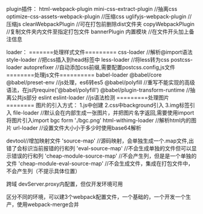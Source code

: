 plugin插件：
html-webpack-plugin
mini-css-extract-plugin //抽离css
optimize-css-assets-webpack-plugin //压缩css
uglifyjs-webpack-plugin //压缩js
cleanWebpackPlugin //可在打包前删除dist文件夹
copyWebpackPlugin //复制文件夹内文件至指定打包文件
bannerPlugin 内置模块 //在文件开头加上备注信息


loader：
=======处理样式文件=========
css-loader //解析@import语法
style-loader //把css插入到head标签中
less-loader //将less转为css
postcss-loader autoprefixer //自动添加css前缀,需要配置postcss.config,js文件
========处理js文件==========
babel-loader @babel/core @babel/preset-env //js处理，es6转es5
@babel/polyfill //重写不能实现的高级语法，在js内require('@babel/polyfill')
@babel/plugin-transform-runtime //抽离公共js部分
eslint eslint-loader //js语法检测
=========处理图片========
图片的引入方式：
1.js中创建
2.css中background引入
3.img标签引入
file-loader //默认会在内部生成一张图片，并把图片名字返回,需要使用import将图片引入import bgc form './bgc.png'
html-withimg-loader //解析html内的图片
url-loader //设置文件大小小于多少时使用base64解析


devtool//增加映射文件
'source-map' //源码映射，会单独生成一个.map文件,出错了会标识当前报错的行和列
'eval-source-map' //不会生成单独的文件但可以显示错误的行和列
'cheap-module-source-map' //不会产生列，但是是一个单独的文件
'cheap-module-eval-source-map' //不会生成文件，集成在打包文件中，不会产生列（不提示具体位置）


跨域
devServer.proxy内配置，但仅开发环境可用

区分不同的环境，可以建3个webpack配置文件，一个基础的，一个开发一个生产，使用webpack-merge合并